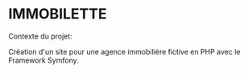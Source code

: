 # IMMOBILETTE

Contexte du projet:

Création d'un site pour une agence immobilière fictive en PHP avec le Framework Symfony.
